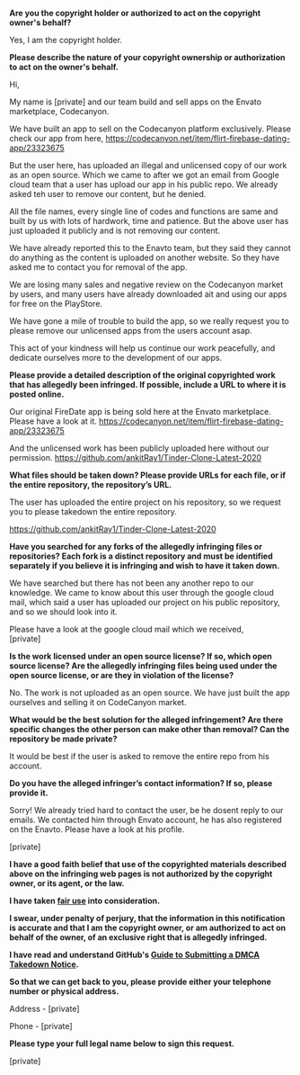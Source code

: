 **Are you the copyright holder or authorized to act on the copyright owner's behalf?**

Yes, I am the copyright holder.

**Please describe the nature of your copyright ownership or authorization to act on the owner's behalf.**

Hi,

My name is [private] and our team build and sell apps on the Envato marketplace, Codecanyon.

We have built an app to sell on the Codecanyon platform exclusively. Please check our app from here,
https://codecanyon.net/item/flirt-firebase-dating-app/23323675

But the user here, has uploaded an illegal and unlicensed copy of our work as an open source. Which we came to after we got an email from Google cloud team that a user has upload our app in his public repo. We already asked teh user to remove our content, but he denied.

All the file names, every single line of codes and functions are same and built by us with lots of hardwork, time and patience. But the above user has just uploaded it publicly and is not removing our content.

We have already reported this to the Enavto team, but they said they cannot do anything as the content is uploaded on another website. So they have asked me to contact you for removal of the app.

We are losing many sales and negative review on the Codecanyon market by users, and many users have already downloaded ait and using our apps for free on the PlayStore.

We have gone a mile of trouble to build the app, so we really request you to please remove our unlicensed apps from the users account asap.

This act of your kindness will help us continue our work peacefully, and dedicate ourselves more to the development of our apps.

**Please provide a detailed description of the original copyrighted work that has allegedly been infringed. If possible, include a URL to where it is posted online.**

Our original FireDate app is being sold here at the Envato marketplace. Please have a look at it.
https://codecanyon.net/item/flirt-firebase-dating-app/23323675

And the unlicensed work has been publicly uploaded here without our permission.
https://github.com/ankitRay1/Tinder-Clone-Latest-2020

**What files should be taken down? Please provide URLs for each file, or if the entire repository, the repository’s URL.**

The user has uploaded the entire project on his repository, so we request you to please takedown the entire repository.

https://github.com/ankitRay1/Tinder-Clone-Latest-2020

**Have you searched for any forks of the allegedly infringing files or repositories? Each fork is a distinct repository and must be identified separately if you believe it is infringing and wish to have it taken down.**

We have searched but there has not been any another repo to our knowledge. We came to know about this user through the google cloud mail, which said a user has uploaded our project on his public repository, and so we should look into it.

Please have a look at the google cloud mail which we received,  
[private]  

**Is the work licensed under an open source license? If so, which open source license? Are the allegedly infringing files being used under the open source license, or are they in violation of the license?**

No. The work is not uploaded as an open source. We have just built the app ourselves and selling it on CodeCanyon market.

**What would be the best solution for the alleged infringement? Are there specific changes the other person can make other than removal? Can the repository be made private?**

It would be best if the user is asked to remove the entire repo from his account.

**Do you have the alleged infringer’s contact information? If so, please provide it.**

Sorry! We already tried hard to contact the user, be he dosent reply to our emails. We contacted him through Envato account, he has also registered on the Enavto. Please have a look at his profile.

[private]  

**I have a good faith belief that use of the copyrighted materials described above on the infringing web pages is not authorized by the copyright owner, or its agent, or the law.**

**I have taken <a href="https://www.lumendatabase.org/topics/22">fair use</a> into consideration.**

**I swear, under penalty of perjury, that the information in this notification is accurate and that I am the copyright owner, or am authorized to act on behalf of the owner, of an exclusive right that is allegedly infringed.**

**I have read and understand GitHub's <a href="https://help.github.com/articles/guide-to-submitting-a-dmca-takedown-notice/">Guide to Submitting a DMCA Takedown Notice</a>.**

**So that we can get back to you, please provide either your telephone number or physical address.**

Address - [private]  

Phone - [private]  

**Please type your full legal name below to sign this request.**

[private]  
